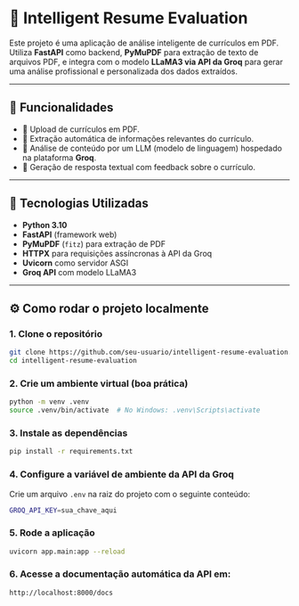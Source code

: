 # 🧠 Intelligent Resume Evaluation

Este projeto é uma aplicação de análise inteligente de currículos em PDF. Utiliza **FastAPI** como backend, **PyMuPDF** para extração de texto de arquivos PDF, e integra com o modelo **LLaMA3 via API da Groq** para gerar uma análise profissional e personalizada dos dados extraídos.

---

## 📌 Funcionalidades

- 📄 Upload de currículos em PDF.
- 🧠 Extração automática de informações relevantes do currículo.
- 🤖 Análise de conteúdo por um LLM (modelo de linguagem) hospedado na plataforma **Groq**.
- 🧾 Geração de resposta textual com feedback sobre o currículo.

---

## 🚀 Tecnologias Utilizadas

- **Python 3.10**
- **FastAPI** (framework web)
- **PyMuPDF** (`fitz`) para extração de PDF
- **HTTPX** para requisições assíncronas à API da Groq
- **Uvicorn** como servidor ASGI
- **Groq API** com modelo LLaMA3

---

## ⚙️ Como rodar o projeto localmente

### 1. Clone o repositório

```bash
git clone https://github.com/seu-usuario/intelligent-resume-evaluation.git
cd intelligent-resume-evaluation
```

### 2. Crie um ambiente virtual (boa prática)

```bash
python -m venv .venv
source .venv/bin/activate  # No Windows: .venv\Scripts\activate
```

### 3. Instale as dependências

```bash
pip install -r requirements.txt
```

### 4. Configure a variável de ambiente da API da Groq
Crie um arquivo `.env` na raiz do projeto com o seguinte conteúdo:
```bash
GROQ_API_KEY=sua_chave_aqui
```

### 5. Rode a aplicação
```bash
uvicorn app.main:app --reload
```
### 6. Acesse a documentação automática da API em:
```bash
http://localhost:8000/docs
```